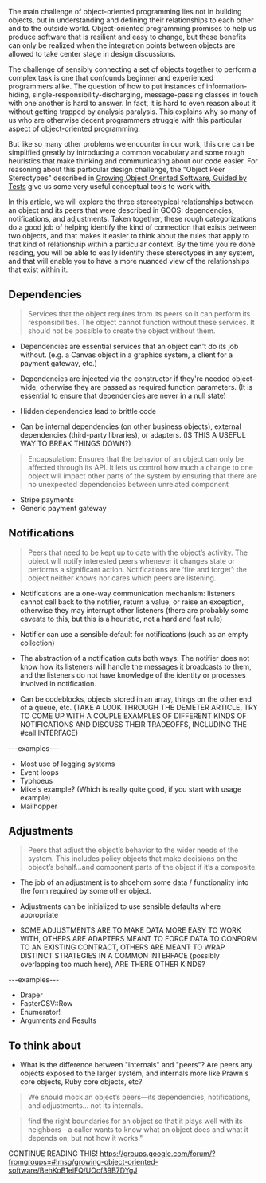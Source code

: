 The main challenge of object-oriented programming lies not in building
objects, but in understanding and defining their relationships to
each other and to the outside world. Object-oriented programming
promises to help us produce software that is resilient and easy to 
change, but these benefits can only be realized when the integration points
between objects are allowed to take center stage in design discussions.

The challenge of sensibly connecting a set of objects together to perform a
complex task is one that confounds beginner and experienced programmers 
alike. The question of how to put instances of information-hiding, 
single-responsibility-discharging, message-passing classes in touch 
with one another is hard to answer. In fact, it is hard to even 
reason about it without getting trapped by analysis paralysis. This 
explains why so many of us who are otherwise decent programmers 
struggle with this particular aspect of object-oriented programming. 

But like so many other problems we encounter in our work, this one can
be simplified greatly by introducing a common vocabulary and some rough
heuristics that make thinking and communicating about our code easier.
For reasoning about this particular design challenge, the 
"Object Peer Stereotypes" described in [Growing Object Oriented Software, Guided
by Tests][GOOS] give us some very useful conceptual tools 
to work with.

In this article, we will explore the three stereotypical relationships 
between an object and its peers that were described in GOOS: 
dependencies, notifications, and adjustments. Taken together, these 
rough categorizations do a good job of helping identify the kind of
connection that exists between two objects, and that makes it easier
to think about the rules that apply to that kind of relationship 
within a particular context. By the time you're done reading, you will
be able to easily identify these stereotypes in any system, 
and that will enable you to have a more nuanced view of the 
relationships that exist within it.

## Dependencies

> Services that the object requires from its peers so it can perform its
> responsibilities. The object cannot function without these services. It should
> not be possible to create the object without them.

* Dependencies are essential services that an object can't do its job without.
(e.g. a Canvas object in a graphics system, a client for a payment gateway, etc.)

* Dependencies are injected via the constructor if they're needed object-wide,
otherwise they are passed as required function parameters. (It is essential to
ensure that dependencies are never in a null state)

* Hidden dependencies lead to brittle code

* Can be internal dependencies (on other business objects), external
dependencies (third-party libraries), or adapters. (IS THIS A USEFUL WAY TO
BREAK THINGS DOWN?)

> Encapsulation: Ensures that the behavior of an object can only be
affected through its API. It lets us control how much a change to one
object will impact other parts of the system by ensuring that there
are no unexpected dependencies between unrelated component

* Stripe payments
* Generic payment gateway

## Notifications

> Peers that need to be kept up to date with the object’s activity. The object
> will notify interested peers whenever it changes state or performs a
> significant action. Notifications are ‘fire and forget’; the object neither
> knows nor cares which peers are listening.

* Notifications are a one-way communication mechanism: listeners cannot call
back to the notifier, return a value, or raise an exception, otherwise they may
interrupt other listeners (there are probably some caveats to this, but this
is a heuristic, not a hard and fast rule)

* Notifier can use a sensible default for notifications (such as an empty
collection)

* The abstraction of a notification cuts both ways: The notifier does not know
how its listeners will handle the messages it broadcasts to them, and the
listeners do not have knowledge of the identity or processes involved in
notification.

* Can be codeblocks, objects stored in an array, things on the other end of a
queue, etc. (TAKE A LOOK THROUGH THE DEMETER ARTICLE, TRY TO COME UP WITH
A COUPLE EXAMPLES OF DIFFERENT KINDS OF NOTIFICATIONS AND DISCUSS THEIR
TRADEOFFS, INCLUDING THE #call INTERFACE)

---examples---

* Most use of logging systems
* Event loops
* Typhoeus
* Mike's example? (Which is really quite good, if you start with usage example)
* Mailhopper

## Adjustments

> Peers that adjust the object’s behavior to the wider needs of the system. This
includes policy objects that make decisions on the object’s behalf...and
component parts of the object if it’s a composite.

* The job of an adjustment is to shoehorn some data / functionality into the
form required by some other object.

* Adjustments can be initialized to use sensible defaults where appropriate

* SOME ADJUSTMENTS ARE TO MAKE DATA MORE
EASY TO WORK WITH, OTHERS ARE ADAPTERS MEANT TO FORCE DATA TO CONFORM TO AN
EXISTING CONTRACT, OTHERS ARE MEANT TO WRAP DISTINCT STRATEGIES IN A COMMON
INTERFACE (possibly overlapping too much here), ARE THERE OTHER KINDS?

---examples---

* Draper
* FasterCSV::Row
* Enumerator!
* Arguments and Results

## To think about

* What is the difference between "internals" and "peers"? Are peers any objects
exposed to the larger system, and internals more like Prawn's core objects, Ruby
core objects, etc?

> We should mock an object’s peers—its dependencies, notifications, 
and adjustments... not its internals.

> find the right boundaries for an object so that it plays well with its
neighbors—a caller wants to know what an object does and what it
depends on, but not how it works."


CONTINUE READING THIS!
https://groups.google.com/forum/?fromgroups=#!msg/growing-object-oriented-software/BehKoB1eiFQ/UOcf39B7DYgJ


[GOOS]:  http://www.growing-object-oriented-software.com/
